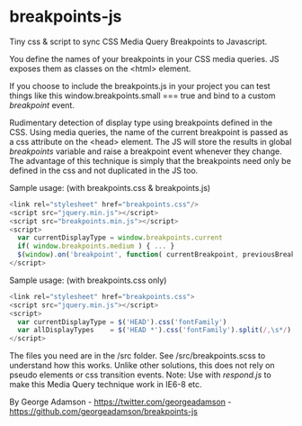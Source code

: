 breakpoints-js
==============

Tiny css & script to sync CSS Media Query Breakpoints to Javascript.

You define the names of your breakpoints in your CSS media queries. JS exposes them as classes on the &lt;html&gt; element.

If you choose to include the breakpoints.js in your project you can test things like this window.breakpoints.small === true and bind to a custom *breakpoint* event.

Rudimentary detection of display type using breakpoints defined in the CSS. 
Using media queries, the name of the current breakpoint is passed as a css attribute on the &lt;head&gt; element.
The JS will store the results in global *breakpoints* variable and raise a breakpoint event whenever they change. 
The advantage of this technique is simply that the breakpoints need only be defined in the css and not duplicated in the JS too.

Sample usage: (with breakpoints.css & breakpoints.js)
```javascript
<link rel="stylesheet" href="breakpoints.css"/>
<script src="jquery.min.js"></script>
<script src="breakpoints.min.js"></script>
<script>
  var currentDisplayType = window.breakpoints.current                  // Eg: "large"
  if( window.breakpoints.medium ) { ... }
  $(window).on('breakpoint', function( currentBreakpoint, previousBreakpoint ){ ... } )
</script>
```

Sample usage: (with breakpoints.css only)
```javascript
<link rel="stylesheet" href="breakpoints.css">
<script src="jquery.min.js"></script>
<script>
  var currentDisplayType = $('HEAD').css('fontFamily')                 // Eg: "large"
  var allDisplayTypes    = $('HEAD *').css('fontFamily').split(/,\s*/) // Eg: ["defaultbreakpoint", "small", "medium", "large"]
</script>
```

The files you need are in the /src folder. See /src/breakpoints.scss to understand how this works. Unlike other solutions, this does not rely on pseudo elements or css transition events. 
Note: Use with *respond.js* to make this Media Query technique work in IE6-8 etc.

By George Adamson - https://twitter.com/georgeadamson - https://github.com/georgeadamson/breakpoints-js
